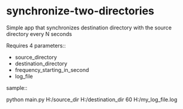 # synchronize-two-directories

Simple app that synchronizes destination directory with the source directory every N seconds

Requires 4 parameters::

- source_directory
- destination_directory
- frequency_starting_in_second
- log_file

sample::

python main.py H:/source_dir H:/destination_dir 60 H:/my_log_file.log